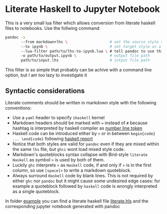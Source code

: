 # Literate Haskell to Jupyter Notebook

This is a very small lua filter which allows conversion from literate haskell files to notebooks. Use the follwing command:

```bash
pandoc -s                                      
       --from markdown+lhs \                   # set the source style as markdown with literate haskell rules
       --to ipynb \                            # set target style as a jupter notebook
       --lua-filter path/to/lhs-to-ipynb.lua \ # tell pandoc to use this lua filter. Pandoc includes a lua interpreter, so no need to extra deps.
       -o path/to/output.ipynb \               # output file path
       path/to/input.lhs                       # intput file path
```

This filter is so simple that probably can be achive with a command line option, but I am too lazy to investigate it

## Syntactic considerations

Literate comments should be written in markdown style with the following conventions:

- Use a `yaml` header to specify `ihaskell` kernel
- Markdown headers should be marked with `=` instead of `#` because hashtag is interpreted by haskell compiler as [number line token](https://pandoc.org/MANUAL.html#extension-literate_haskell)
- Haskell code can be introduced either by `>` or in between `begin{code} ... \end{code}` following [haskell report](https://www.haskell.org/onlinereport/literate.html)
- Notice that both styles are valid for `pandoc` even if they are mixed within the same `lhs` file, but `ghci` wont load mixed style code.
- Markdown's quoteblocks syntax collapse with Bird-style `literate Haskell` as symbol `>` is used by both of them.
- Luckily `ghc` interprets `>` as `Haskell` code, if and only if `>` is in the first column, so use `[space]>` to write a markdown quoteblock.
- Always surround `Haskell` code by blank lines. This is not required by either `ghc` nor `pandoc` but it might cause some undesired edge cases: for example a quoteblock followed by `haskell` code is wrongly interpreted as a single quoteblock.

In folder [example](./example) you can find a literate haskell file [literate.hls](./example/literate.lhs) and the corresponding jupyter notebook generated with pandoc
